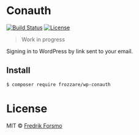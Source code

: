 # Conauth

[![Build Status](https://travis-ci.org/frozzare/wp-conauth.svg?branch=master)](https://travis-ci.org/frozzare/wp-conauth)
[![License](https://img.shields.io/packagist/l/frozzare/wp-conauth.svg)](https://packagist.org/packages/frozzare/wp-conauth)

> Work in progress

Signing in to WordPress by link sent to your email.

## Install

```
$ composer require frozzare/wp-conauth
```

# License

MIT © [Fredrik Forsmo](https://github.com/frozzare)

